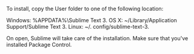To install, copy the User folder to one of the following location:

Windows: %APPDATA%\Sublime Text 3.
OS X: ~/Library/Application Support/Sublime Text 3.
Linux: ~/. config/sublime-text-3.

On open, Sublime will take care of the installation. Make sure that you've installed Package Control. 
